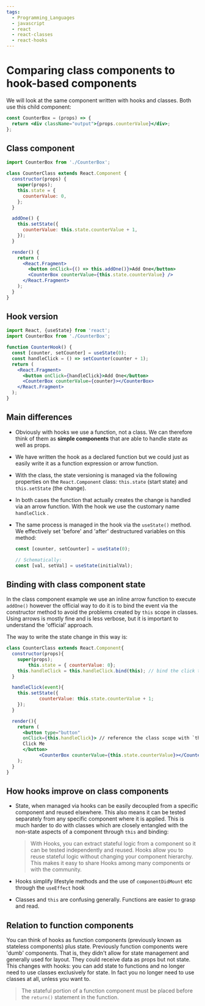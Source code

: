 ```yaml
---
tags:
  - Programming_Languages
  - javascript
  - react
  - react-classes
  - react-hooks
---
```


# Comparing class components to hook-based components

We will look at the same component written with hooks and classes. Both use this child component:

```jsx
const CounterBox = (props) => {
  return <div className="output">{props.counterValue}</div>;
};
```

## Class component

```jsx
import CounterBox from './CounterBox';

class CounterClass extends React.Component {
  constructor(props) {
    super(props);
    this.state = {
      counterValue: 0,
    };
  }

  addOne() {
    this.setState({
      counterValue: this.state.counterValue + 1,
    });
  }

  render() {
    return (
      <React.Fragment>
        <button onClick={() => this.addOne()}>Add One</button>
        <CounterBox counterValue={this.state.counterValue} />
      </React.Fragment>
    );
  }
}
```

## Hook version

```jsx
import React, {useState} from 'react';
import CounterBox from './CounterBox';

function CounterHook() {
  const [counter, setCounter] = useState(0);
  const handleClick = () => setCounter(counter + 1);
  return (
    <React.Fragment>
      <button onClick={handleClick}>Add One</button>
      <CounterBox counterValue={counter}></CounterBox>
    </React.Fragment>
  );
}
```

## Main differences

- Obviously with hooks we use a function, not a class. We can therefore think of them as **simple components** that are able to handle state as well as props.
- We have written the hook as a declared function but we could just as easily write it as a function expression or arrow function.
- With the class, the state versioning is managed via the following properties on the `React.Component` class: `this.state` (start state) and `this.setState` (the change).
- In both cases the function that actually creates the change is handled via an arrow function. With the hook we use the customary name `handleClick` .

- The same process is managed in the hook via the `useState()` method. We effectively set 'before' and 'after' destructured variables on this method:

  ```jsx
  const [counter, setCounter] = useState(0);

  // Schematically:
  const [val, setVal] = useState(initialVal);
  ```

## Binding with class component state

In the class component example we use an inline arrow function to execute `addOne()` however the official way to do it is to bind the event via the constructor method to avoid the problems created by `this` scope in classes. Using arrows is mostly fine and is less verbose, but it is important to understand the 'official' approach.

The way to write the state change in this way is:

```jsx
class CounterClass extends React.Component{
  constructor(props){
    super(props);
		this.state = { counterValue: 0};
    this.handleClick = this.handleClick.bind(this); // bind the click to the class scope
  }

  handleClick(event){
    this.setState({
            counterValue: this.state.counterValue + 1;
    });
  }

  render(){
    return (
      <button type="button"
      onClick={this.handleClick}> // reference the class scope with `this`
      Click Me
      </button>
			<CounterBox counterValue={this.state.counterValue}></CounterBox>
    );
  }
}
```

## How hooks improve on class components

- State, when managed via hooks can be easily decoupled from a specific component and reused elsewhere. This also means it can be tested separately from any specific component where it is applied. This is much harder to do with classes which are closely entangled with the non-state aspects of a component through `this` and binding:

  > With Hooks, you can extract stateful logic from a component so it can be tested independently and reused. Hooks allow you to reuse stateful logic without changing your component hierarchy. This makes it easy to share Hooks among many components or with the community.

- Hooks simplify lifestyle methods and the use of `componentDidMount` etc through the `useEffect` hook
- Classes and `this` are confusing generally. Functions are easier to grasp and read.

## Relation to function components

You can think of hooks as function components (previously known as stateless components) plus state. Previously function components were 'dumb' components. That is, they didn't allow for state management and generally used for layout. They could receive data as props but not state. This changes with hooks: you can add state to functions and no longer need to use classes exclusively for state. In fact you no longer need to use classes at all, unless you want to.

> The stateful portion of a function component must be placed before the `return()` statement in the function.
